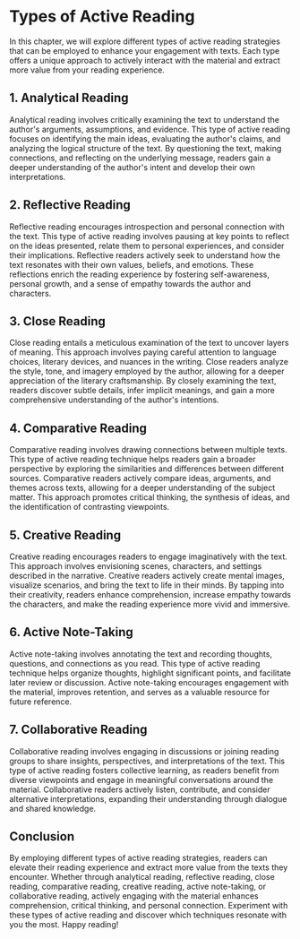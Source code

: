 Types of Active Reading
================================

In this chapter, we will explore different types of active reading strategies that can be employed to enhance your engagement with texts. Each type offers a unique approach to actively interact with the material and extract more value from your reading experience.

1\. **Analytical Reading**
-------------------------

Analytical reading involves critically examining the text to understand the author's arguments, assumptions, and evidence. This type of active reading focuses on identifying the main ideas, evaluating the author's claims, and analyzing the logical structure of the text. By questioning the text, making connections, and reflecting on the underlying message, readers gain a deeper understanding of the author's intent and develop their own interpretations.

2\. **Reflective Reading**
-------------------------

Reflective reading encourages introspection and personal connection with the text. This type of active reading involves pausing at key points to reflect on the ideas presented, relate them to personal experiences, and consider their implications. Reflective readers actively seek to understand how the text resonates with their own values, beliefs, and emotions. These reflections enrich the reading experience by fostering self-awareness, personal growth, and a sense of empathy towards the author and characters.

3\. **Close Reading**
--------------------

Close reading entails a meticulous examination of the text to uncover layers of meaning. This approach involves paying careful attention to language choices, literary devices, and nuances in the writing. Close readers analyze the style, tone, and imagery employed by the author, allowing for a deeper appreciation of the literary craftsmanship. By closely examining the text, readers discover subtle details, infer implicit meanings, and gain a more comprehensive understanding of the author's intentions.

4\. **Comparative Reading**
--------------------------

Comparative reading involves drawing connections between multiple texts. This type of active reading technique helps readers gain a broader perspective by exploring the similarities and differences between different sources. Comparative readers actively compare ideas, arguments, and themes across texts, allowing for a deeper understanding of the subject matter. This approach promotes critical thinking, the synthesis of ideas, and the identification of contrasting viewpoints.

5\. **Creative Reading**
-----------------------

Creative reading encourages readers to engage imaginatively with the text. This approach involves envisioning scenes, characters, and settings described in the narrative. Creative readers actively create mental images, visualize scenarios, and bring the text to life in their minds. By tapping into their creativity, readers enhance comprehension, increase empathy towards the characters, and make the reading experience more vivid and immersive.

6\. **Active Note-Taking**
-------------------------

Active note-taking involves annotating the text and recording thoughts, questions, and connections as you read. This type of active reading technique helps organize thoughts, highlight significant points, and facilitate later review or discussion. Active note-taking encourages engagement with the material, improves retention, and serves as a valuable resource for future reference.

7\. **Collaborative Reading**
----------------------------

Collaborative reading involves engaging in discussions or joining reading groups to share insights, perspectives, and interpretations of the text. This type of active reading fosters collective learning, as readers benefit from diverse viewpoints and engage in meaningful conversations around the material. Collaborative readers actively listen, contribute, and consider alternative interpretations, expanding their understanding through dialogue and shared knowledge.

Conclusion
----------

By employing different types of active reading strategies, readers can elevate their reading experience and extract more value from the texts they encounter. Whether through analytical reading, reflective reading, close reading, comparative reading, creative reading, active note-taking, or collaborative reading, actively engaging with the material enhances comprehension, critical thinking, and personal connection. Experiment with these types of active reading and discover which techniques resonate with you the most. Happy reading!
